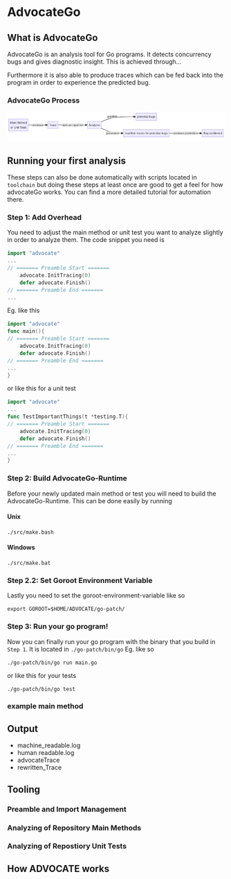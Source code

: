 # AdvocateGo
## What is AdvocateGo
AdvocateGo is an analysis tool for Go programs.
It detects concurrency bugs and gives  diagnostic insight.
This is achieved through...

Furthermore it is also able to produce traces which can be fed back into the program in order to experience the predicted bug.
### AdvocateGo Process
![Flowchart of AdvocateGoProcess](doc/img/flow.png "Title")
## Running your first analysis
These steps can also be done automatically with scripts located in `toolchain` but doing these steps at least once are good to get a feel for how advocateGo works. You can find a more detailed tutorial for automation there.
### Step 1: Add Overhead
You need to adjust the main method or unit test you want to analyze slightly in order to analyze them.
The code snippet you need is
```go
import "advocate"
...
// ======= Preamble Start =======
    advocate.InitTracing(0)
    defer advocate.Finish()
// ======= Preamble End =======
...
```
Eg. like this 
```go
import "advocate"
func main(){
// ======= Preamble Start =======
    advocate.InitTracing(0)
    defer advocate.Finish()
// ======= Preamble End =======
...
}
```
or like this for a unit test
```go
import "advocate"
...
func TestImportantThings(t *testing.T){
// ======= Preamble Start =======
    advocate.InitTracing(0)
    defer advocate.Finish()
// ======= Preamble End =======
...
}
```
### Step 2: Build AdvocateGo-Runtime
Before your newly updated main method or test you will need to build the AdvocateGo-Runtime.
This can be done easily by running
#### Unix
```shell
./src/make.bash
```
#### Windows
```shell
./src/make.bat
```
### Step 2.2: Set Goroot Environment Variable
Lastly you need to set the goroot-environment-variable like so
```shell
export GOROOT=$HOME/ADVOCATE/go-patch/
```
### Step 3: Run your go program!
Now you can finally run your go program with the binary that you build in `Step 1`.
It is located in `./go-patch/bin/go`
Eg. like so
```shell
./go-patch/bin/go run main.go
```
or like this for your tests
```shell
./go-patch/bin/go test
```

### example main method
## Output
- machine_readable.log
- human readable.log
- advocateTrace
- rewritten_Trace
## Tooling
### Preamble and Import Management
### Analyzing of Repository Main Methods
### Analyzing of Repostiory Unit Tests
## How ADVOCATE works